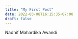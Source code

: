 ```yaml
---
title: "My First Post"
date: 2022-03-08T16:15:35+07:00
draft: false
---
```


Nadhif Mahardika Awandi
